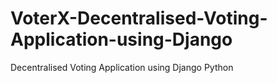 # VoterX-Decentralised-Voting-Application-using-Django
Decentralised Voting Application using Django Python
